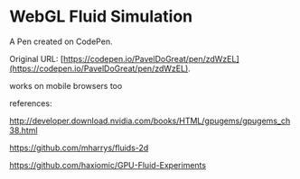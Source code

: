 # WebGL Fluid Simulation

A Pen created on CodePen.

Original URL: [https://codepen.io/PavelDoGreat/pen/zdWzEL](https://codepen.io/PavelDoGreat/pen/zdWzEL).

works on mobile browsers too

references:

http://developer.download.nvidia.com/books/HTML/gpugems/gpugems_ch38.html

https://github.com/mharrys/fluids-2d

https://github.com/haxiomic/GPU-Fluid-Experiments
